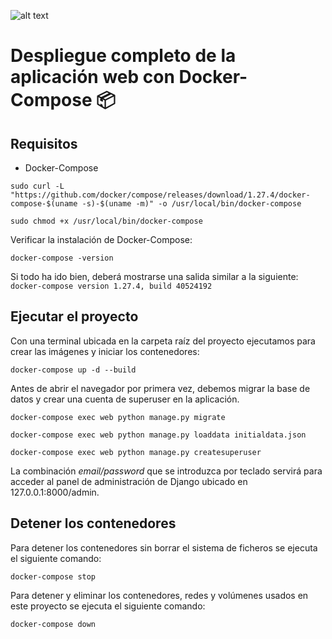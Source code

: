![alt text](https://files.realpython.com/media/Get-Started-With-Django_Watermarked.15a1e05597bc.jpg "Django")
# Despliegue completo de la aplicación web con Docker-Compose 📦

## Requisitos

* Docker-Compose

```
sudo curl -L "https://github.com/docker/compose/releases/download/1.27.4/docker-compose-$(uname -s)-$(uname -m)" -o /usr/local/bin/docker-compose

sudo chmod +x /usr/local/bin/docker-compose
```

Verificar la instalación de Docker-Compose:

```
docker-compose -version
```

Si todo ha ido bien, deberá mostrarse una salida similar a la siguiente: `docker-compose version 1.27.4, build 40524192`

## Ejecutar el proyecto

Con una terminal ubicada en la carpeta raíz del proyecto ejecutamos para crear las imágenes y iniciar los contenedores:

```
docker-compose up -d --build
```

Antes de abrir el navegador por primera vez, debemos migrar la base de datos y crear una cuenta de superuser en la aplicación.

```
docker-compose exec web python manage.py migrate

docker-compose exec web python manage.py loaddata initialdata.json

docker-compose exec web python manage.py createsuperuser
```

La combinación *email/password* que se introduzca por teclado servirá para acceder al panel de administración de Django ubicado en 127.0.0.1:8000/admin.

## Detener los contenedores

Para detener los contenedores sin borrar el sistema de ficheros se ejecuta el siguiente comando:

```
docker-compose stop
```

Para detener y eliminar los contenedores, redes y volúmenes usados en este proyecto se ejecuta el siguiente comando:

```
docker-compose down
```
